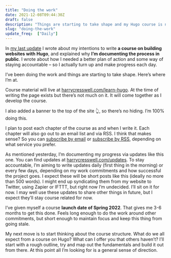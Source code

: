 ```yaml
---
title: "Doing the work"
date: 2021-12-08T09:44:30Z
draft: false
description: "Things are starting to take shape and my Hugo course is no longer just an idea. Here’s where I’m at and where I’m heading next."
slug: "doing-the-work"
update_freq:  ["Daily"]
---
```


In [my last update](/updates/learning-exhaust/) I wrote about my intentions to write **a course on building websites with Hugo**, and explained why **I’m documenting the process in public**. I wrote about how I needed a better plan of action and some way of staying accountable – so I actually turn up and make progress each day. 

I’ve been doing the work and things are starting to take shape. Here’s where I’m at. 

Course material will live at [harrycresswell.com/learn-hugo](/learn-hugo/). At the time of writing the page exists but there’s not much on it. It will come together as I develop the course. 

I also added a banner to the top of the site 👆, so there’s no hiding. I’m 100% doing this. 

I plan to post each chapter of the course as and when I write it. Each chapter will also go out to an email list and via RSS. I think that makes sense? So you can [subscribe by email](/learn-hugo/#signup) or [subscribe by RSS](/learn-hugo/feed.xml), depending on what service you prefer.

As mentioned yesterday, I’m documenting my progress via updates like this one. You can find updates at [harrycresswell.com/updates](/updates/). To stay accountable, I’m aiming to write updates daily (first thing in the morning) or every few days, depending on my work commitments and how successful the project goes. I expect these will be short posts like this (ideally no more than 500 words). I might end up syndicating them from my website to Twitter, using Zapier or IFTTT, but right now I’m undecided. I’ll sit on it for now. I may well use these updates to share other things in future, but I expect they’ll stay course related for now. 

I’ve given myself a course **launch date of Spring 2022**. That gives me 3-6 months to get this done. Feels long enough to do the work around other commitments, but short enough to maintain focus and keep this thing from going stale. 

My next move is to start thinking about the course structure. What do we all expect from a course on Hugo? What can I offer you that others haven’t? I’ll start with a rough outline, try and map out the fundamentals and build it out from there. At this point all I’m looking for is a general sense of direction.